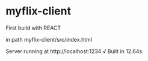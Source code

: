# myflix-client

First build with REACT 

in path myflix-client/src/index.html

Server running at http://localhost:1234
√ Built in 12.64s